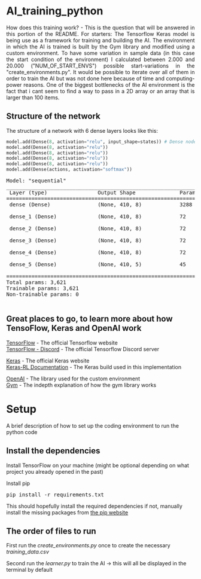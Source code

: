 # AI_training_python

<p style='text-align: justify;'>How does this training work? - This is the question that will be answered in this portion of the README.  
For starters: The Tensorflow Keras model is being use as a framework for training and building the AI.  
The environment in which the AI is trained is built by the Gym library and modified using a custom environment.  
To have some variation in sample data (in this case the start condition of the environment) I calculated between 2.000 and 20.000 ("NUM_OF_START_ENVS") possible start-variations in the "create_environments.py".  
It would be possible to iterate over all of them in order to train the AI but was not done here because of time and computing-power reasons.  
One of the biggest bottlenecks of the AI environment is the fact that i cant seem to find a way to pass in a 2D array or an array that is larger than 100 items.</p>

## Structure of the network

The structure of a network with 6 dense layers looks like this:  

```py
model.add(Dense(8, activation="relu", input_shape=states)) # Dense node layer as standard keras neuron to generate deep reinforcement learning algorithms
model.add(Dense(8, activation="relu"))
model.add(Dense(8, activation="relu"))
model.add(Dense(8, activation="relu"))
model.add(Dense(8, activation="relu"))
model.add(Dense(actions, activation="softmax"))
```  

<pre>Model: "sequential"  
_________________________________________________________________  
 Layer (type)                Output Shape              Param #  
=================================================================  
 dense (Dense)               (None, 410, 8)            3288  

 dense_1 (Dense)             (None, 410, 8)            72  

 dense_2 (Dense)             (None, 410, 8)            72  

 dense_3 (Dense)             (None, 410, 8)            72  

 dense_4 (Dense)             (None, 410, 8)            72  

 dense_5 (Dense)             (None, 410, 5)            45  

=================================================================  
Total params: 3,621  
Trainable params: 3,621  
Non-trainable params: 0  
_________________________________________________________________  
</pre>

## Great places to go, to learn more about how TensoFlow, Keras and OpenAI work

[TensorFlow](https://www.tensorflow.org) - The official Tensorflow website  
[TensorFlow - Discord](https://www.google.com/url?sa=t&rct=j&q=&esrc=s&source=web&cd=&cad=rja&uact=8&ved=2ahUKEwiWrbe1zpz7AhV2SfEDHW7ZADoQFnoECBUQAQ&url=https%3A%2F%2Fdiscord.com%2Finvite%2F64MVzQX&usg=AOvVaw3h1AIRKAUQKcu7Mt72nmrX) - The official Tensorflow Discord server  

[Keras](https://keras.io) - The official Keras website  
[Keras-RL Documentation](https://keras-rl.readthedocs.io/en/latest/) - The Keras build used in this implementation  

[OpenAI](https://openai.com) - The library used for the custom environment  
[Gym](https://www.gymlibrary.dev) - The indepth explanation of how the gym library works

# Setup

A brief description of how to set up the coding environment to run the python code

## Install the dependencies

Install TensorFlow on your machine (might be optional depending on what project you already opened in the past)

Install pip

<pre>pip install -r requirements.txt </pre>
This should hopefully install the required dependencies if not, manually install the missing packages from [the pip website](https://pypi.org/project/pip/)

## The order of files to run

First run the _create_environments.py_ once to create the necessary _training_data.csv_

Second run the _learner.py_ to train the AI -> this will all be displayed in the terminal by default

